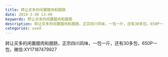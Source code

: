 ```yaml
---
title: 转让买多的闲置腊肉和腊肠
date: 2019-3-30 13:49
keywords: 转让买多的闲置腊肉和腊肠
description: 转让买多的闲置腊肉和腊肠，正宗四川风味，一包一斤，还有30多包，650P一包，微信:XY17187479927
categories: used
---
```

<td class="t_f" id="postmessage_3346622">

转让买多的闲置腊肉和腊肠，正宗四川风味，一包一斤，还有30多包，650P一包，微信:XY17187479927<br/>
<br/>
<img alt="" border="0" class="zoom" data-cf-modified-6adde3e56ac9593a38236f74-="" file="http://www.flw.ph/data/appbyme/upload/image/201903/30/0EkvPli44NRQ.jpg" id="aimg_k9YzZ" lazyloadthumb="1" onclick="" onmouseover="" src="http://www.flw.ph/data/appbyme/upload/image/201903/30/0EkvPli44NRQ.jpg"/><br/>
<img alt="" border="0" class="zoom" data-cf-modified-6adde3e56ac9593a38236f74-="" file="http://www.flw.ph/data/appbyme/upload/image/201903/30/czmi9X9moMBU.jpg" id="aimg_GnaKN" lazyloadthumb="1" onclick="" onmouseover="" src="http://www.flw.ph/data/appbyme/upload/image/201903/30/czmi9X9moMBU.jpg"/><br/>
<img alt="" border="0" class="zoom" data-cf-modified-6adde3e56ac9593a38236f74-="" file="http://www.flw.ph/data/appbyme/upload/image/201903/30/2PFS5l3cKJej.jpg" id="aimg_FLARa" lazyloadthumb="1" onclick="" onmouseover="" src="http://www.flw.ph/data/appbyme/upload/image/201903/30/2PFS5l3cKJej.jpg"/><br/>
</td>
